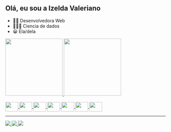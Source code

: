 ## Olá, eu sou a Izelda Valeriano
- 👩‍💻 Desenvolvedora Web 
- 👩🏽‍🎓 Ciencia de dados
- 😀 Ela/dela 

<div align="baseline">
  <a href="https://github.com/IZELDAVALERIANO">
  <img height="180em" src="https://github-readme-stats.vercel.app/api?username=IZELDAVALERIANO&show_icons=true&theme=radical&include_all_commits=true&count_private=true"/>
  <img height="180em" src="https://github-readme-stats.vercel.app/api/top-langs/?username=IZELDAVALERIANO&layout=compact&langs_count=7&theme=radical"/>
<div style="display: inline_block"><br>
    <img align="center" height="30" width="40" src="https://cdn.jsdelivr.net/gh/devicons/devicon/icons/html5/html5-original.svg" />
    <img align="center" height="30" width="40" src="https://cdn.jsdelivr.net/gh/devicons/devicon/icons/css3/css3-original.svg" />
    <img align="center" height="30" width="40" src="https://cdn.jsdelivr.net/gh/devicons/devicon/icons/javascript/javascript-original.svg" />
    <img align="center" height="30" width="40" src="https://cdn.jsdelivr.net/gh/devicons/devicon/icons/react/react-original-wordmark.svg" />
    <img align="center" height="30" width="40" src="https://cdn.jsdelivr.net/gh/devicons/devicon/icons/mysql/mysql-original-wordmark.svg" />
    <img align="center" height="30" width="40" src="https://cdn.jsdelivr.net/gh/devicons/devicon/icons/nodejs/nodejs-original.svg" />
    <img align="center" height="30" width="40" src="https://cdn.jsdelivr.net/gh/devicons/devicon/icons/python/python-original.svg" />
</div>
    <hr>
    <div>
      <a href="https://www.linkedin.com/in/izelda-valeriano/" target="_blank"><img src="https://img.shields.io/badge/LinkedIn-0077B5?   style=for-the-badge&logo=linkedin&logoColor=white">
        <a href="mailto:zel.valeriano@gmail.com"><img src="https://img.shields.io/badge/Gmail-D14836?style=for-the-badge&logo=gmail&logoColor=white">
      <a href="https://discord.gg/GsAH8kQR" target="_blank"><img src="https://img.shields.io/badge/Discord-7289DA?style=for-the-badge&logo=discord&logoColor=white">
    </div>
    
